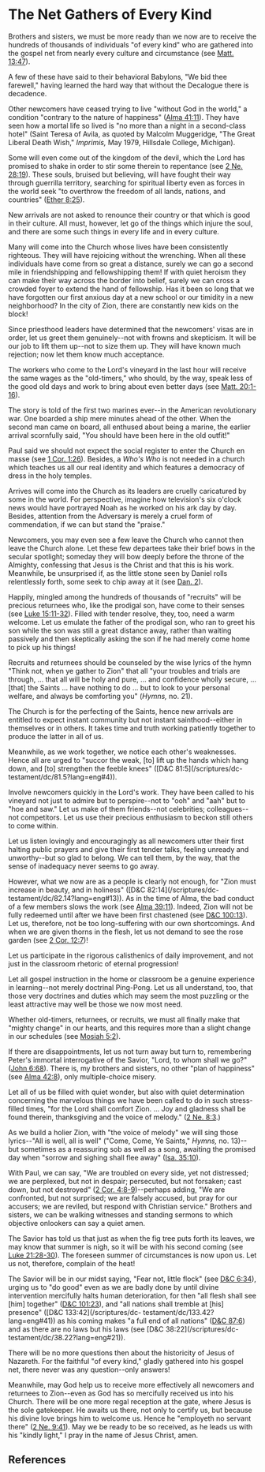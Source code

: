 # The Net Gathers of Every Kind

Brothers and sisters, we must be more ready than we now are to receive the
hundreds of thousands of individuals "of every kind" who are gathered into the
gospel net from nearly every culture and circumstance (see [Matt.
13:47](/scriptures/nt/matt/13.47?lang=eng#46)).

A few of these have said to their behavioral Babylons, "We bid thee farewell,"
having learned the hard way that without the Decalogue there is decadence.

Other newcomers have ceased trying to live "without God in the world," a
condition "contrary to the nature of happiness" ([Alma
41:11](/scriptures/bofm/alma/41.11?lang=eng#10)). They have seen how a mortal
life so lived is "no more than a night in a second-class hotel" (Saint Teresa
of Avila, as quoted by Malcolm Muggeridge, "The Great Liberal Death Wish,"
_Imprimis,_ May 1979, Hillsdale College, Michigan).

Some will even come out of the kingdom of the devil, which the Lord has
promised to shake in order to stir some therein to repentance (see [2 Ne.
28:19](/scriptures/bofm/2-ne/28.19?lang=eng#18)). These souls, bruised but
believing, will have fought their way through guerrilla territory, searching
for spiritual liberty even as forces in the world seek "to overthrow the
freedom of all lands, nations, and countries" ([Ether
8:25](/scriptures/bofm/ether/8.25?lang=eng#24)).

New arrivals are not asked to renounce their country or that which is good in
their culture. All must, however, let go of the things which injure the soul,
and there are some such things in every life and in every culture.

Many will come into the Church whose lives have been consistently righteous.
They will have rejoicing without the wrenching. When all these individuals
have come from so great a distance, surely we can go a second mile in
friendshipping and fellowshipping them! If with quiet heroism they can make
their way across the border into belief, surely we can cross a crowded foyer
to extend the hand of fellowship. Has it been so long that we have forgotten
our first anxious day at a new school or our timidity in a new neighborhood?
In the city of Zion, there are constantly new kids on the block!

Since priesthood leaders have determined that the newcomers' visas are in
order, let us greet them genuinely--not with frowns and skepticism. It will be
our job to lift them up--not to size them up. They will have known much
rejection; now let them know much acceptance.

The workers who come to the Lord's vineyard in the last hour will receive the
same wages as the "old-timers," who should, by the way, speak less of the good
old days and work to bring about even better days (see [Matt.
20:1-16](/scriptures/nt/matt/20.1-16?lang=eng#0)).

The story is told of the first two marines ever--in the American revolutionary
war. One boarded a ship mere minutes ahead of the other. When the second man
came on board, all enthused about being a marine, the earlier arrival
scornfully said, "You should have been here in the old outfit!"

Paul said we should not expect the social register to enter the Church en
masse (see [1 Cor. 1:26](/scriptures/nt/1-cor/1.26?lang=eng#25)). Besides, a
_Who's Who_ is not needed in a church which teaches us all our real identity
and which features a democracy of dress in the holy temples.

Arrives will come into the Church as its leaders are cruelly caricatured by
some in the world. For perspective, imagine how television's six o'clock news
would have portrayed Noah as he worked on his ark day by day. Besides,
attention from the Adversary is merely a cruel form of commendation, if we can
but stand the "praise."

Newcomers, you may even see a few leave the Church who cannot then leave the
Church alone. Let these few departees take their brief bows in the secular
spotlight; someday they will bow deeply before the throne of the Almighty,
confessing that Jesus is the Christ and that this is his work. Meanwhile, be
unsurprised if, as the little stone seen by Daniel rolls relentlessly forth,
some seek to chip away at it (see [Dan. 2](/scriptures/ot/dan/2?lang=eng)).

Happily, mingled among the hundreds of thousands of "recruits" will be
precious returnees who, like the prodigal son, have come to their senses (see
[Luke 15:11-32](/scriptures/nt/luke/15.11-32?lang=eng#10)). Filled with tender
resolve, they, too, need a warm welcome. Let us emulate the father of the
prodigal son, who ran to greet his son while the son was still a great
distance away, rather than waiting passively and then skeptically asking the
son if he had merely come home to pick up his things!

Recruits and returnees should be counseled by the wise lyrics of the hymn
"Think not, when ye gather to Zion" that all "your troubles and trials are
through, ... that all will be holy and pure, ... and confidence wholly secure, ...
[that] the Saints ... have nothing to do ... but to look to your personal welfare,
and always be comforting you" (_Hymns,_ no. 21).

The Church is for the perfecting of the Saints, hence new arrivals are
entitled to expect instant community but not instant sainthood--either in
themselves or in others. It takes time and truth working patiently together to
produce the latter in all of us.

Meanwhile, as we work together, we notice each other's weaknesses. Hence all
are urged to "succor the weak, [to] lift up the hands which hang down, and
[to] strengthen the feeble knees" ([D&amp;C 81:5](/scriptures/dc-
testament/dc/81.5?lang=eng#4)).

Involve newcomers quickly in the Lord's work. They have been called to his
vineyard not just to admire but to perspire--not to "ooh" and "aah" but to
"hoe and saw." Let us make of them friends--not celebrities; colleagues--not
competitors. Let us use their precious enthusiasm to beckon still others to
come within.

Let us listen lovingly and encouragingly as all newcomers utter their first
halting public prayers and give their first tender talks, feeling unready and
unworthy--but so glad to belong. We can tell them, by the way, that the sense
of inadequacy never seems to go away.

However, what we now are as a people is clearly not enough, for "Zion must
increase in beauty, and in holiness" ([D&amp;C 82:14](/scriptures/dc-
testament/dc/82.14?lang=eng#13)). As in the time of Alma, the bad conduct of a
few members slows the work (see [Alma
39:11](/scriptures/bofm/alma/39.11?lang=eng#10)). Indeed, Zion will not be
fully redeemed until after we have been first chastened (see [D&amp;C
100:13](/scriptures/dc-testament/dc/100.13?lang=eng#12)). Let us, therefore,
not be too long-suffering with our own shortcomings. And when we are given
thorns in the flesh, let us not demand to see the rose garden (see [2 Cor.
12:7](/scriptures/nt/2-cor/12.7?lang=eng#6))!

Let us participate in the rigorous calisthenics of daily improvement, and not
just in the classroom rhetoric of eternal progression!

Let all gospel instruction in the home or classroom be a genuine experience in
learning--not merely doctrinal Ping-Pong. Let us all understand, too, that
those very doctrines and duties which may seem the most puzzling or the least
attractive may well be those we now most need.

Whether old-timers, returnees, or recruits, we must all finally make that
"mighty change" in our hearts, and this requires more than a slight change in
our schedules (see [Mosiah 5:2](/scriptures/bofm/mosiah/5.2?lang=eng#1)).

If there are disappointments, let us not turn away but turn to, remembering
Peter's immortal interrogative of the Savior, "Lord, to whom shall we go?"
([John 6:68](/scriptures/nt/john/6.68?lang=eng#67)). There is, my brothers and
sisters, no other "plan of happiness" (see [Alma
42:8](/scriptures/bofm/alma/42.8?lang=eng#7)), only multiple-choice misery.

Let all of us be filled with quiet wonder, but also with quiet determination
concerning the marvelous things we have been called to do in such stress-
filled times, "for the Lord shall comfort Zion. ... Joy and gladness shall be
found therein, thanksgiving and the voice of melody." ([2 Ne.
8:3](/scriptures/bofm/2-ne/8.3?lang=eng#2).)

As we build a holier Zion, with "the voice of melody" we will sing those
lyrics--"All is well, all is well" ("Come, Come, Ye Saints," _Hymns,_ no.
13)--but sometimes as a reassuring sob as well as a song, awaiting the
promised day when "sorrow and sighing shall flee away" ([Isa.
35:10](/scriptures/ot/isa/35.10?lang=eng#9)).

With Paul, we can say, "We are troubled on every side, yet not distressed; we
are perplexed, but not in despair; persecuted, but not forsaken; cast down,
but not destroyed" ([2 Cor.
4:8-9](/scriptures/nt/2-cor/4.8-9?lang=eng#7))--perhaps adding, "We are
confronted, but not surprised; we are falsely accused, but pray for our
accusers; we are reviled, but respond with Christian service." Brothers and
sisters, we can be walking witnesses and standing sermons to which objective
onlookers can say a quiet amen.

The Savior has told us that just as when the fig tree puts forth its leaves,
we may know that summer is nigh, so it will be with his second coming (see
[Luke 21:28-30](/scriptures/nt/luke/21.28-30?lang=eng#27)). The foreseen
summer of circumstances is now upon us. Let us not, therefore, complain of the
heat!

The Savior will be in our midst saying, "Fear not, little flock" (see [D&amp;C
6:34](/scriptures/dc-testament/dc/6.34?lang=eng#33)), urging us to "do good"
even as we are badly done by until divine intervention mercifully halts human
deterioration, for then "all flesh shall see [him] together" ([D&amp;C
101:23](/scriptures/dc-testament/dc/101.23?lang=eng#22)), and "all nations
shall tremble at [his] presence" ([D&amp;C 133:42](/scriptures/dc-
testament/dc/133.42?lang=eng#41)) as his coming makes "a full end of all
nations" ([D&amp;C 87:6](/scriptures/dc-testament/dc/87.6?lang=eng#5)) and as
there are no laws but his laws (see [D&amp;C 38:22](/scriptures/dc-
testament/dc/38.22?lang=eng#21)).

There will be no more questions then about the historicity of Jesus of
Nazareth. For the faithful "of every kind," gladly gathered into his gospel
net, there never was any question--only answers!

Meanwhile, may God help us to receive more effectively all newcomers and
returnees to Zion--even as God has so mercifully received us into his Church.
There will be one more regal reception at the gate, where Jesus is the sole
gatekeeper. He awaits us there, not only to certify us, but because his divine
love brings him to welcome us. Hence he "employeth no servant there" ([2 Ne.
9:41](/scriptures/bofm/2-ne/9.41?lang=eng#40)). May we be ready to be so
received, as he leads us with his "kindly light," I pray in the name of Jesus
Christ, amen.

## References

